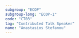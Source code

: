 ```yaml
---
subgroup: "ECOP"
subgroup-long: "ECOP-1"
code: "CT03"
tag: "Contributed Talk Speaker"
name: "Anastasios Stefanou"
---
```

